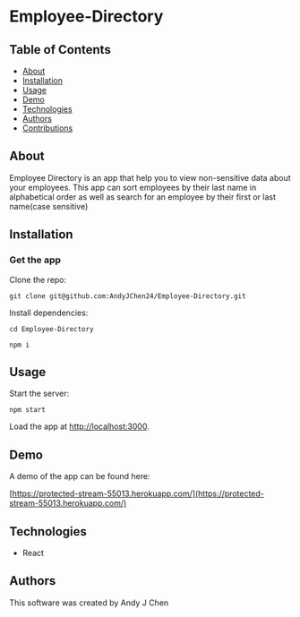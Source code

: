 # Employee-Directory

## Table of Contents
* [About](#about)
* [Installation](#installation)
* [Usage](#usage)
* [Demo](#demo)
* [Technologies](#technologies)
* [Authors](#authors)
* [Contributions](#contributions)

## About
Employee Directory is an app that help you to view non-sensitive data about your employees. This app can sort employees by their last name in alphabetical order as well as search for an employee by their first or last name(case sensitive)

## Installation

### Get the app

Clone the repo:

`git clone git@github.com:AndyJChen24/Employee-Directory.git`

Install dependencies:

`cd Employee-Directory`

`npm i`

## Usage

Start the server:

`npm start`

Load the app at [http://localhost:3000](http://localhost:3000).


## Demo
A demo of the app can be found here:

[https://protected-stream-55013.herokuapp.com/](https://protected-stream-55013.herokuapp.com/)

## Technologies
* React

## Authors

This software was created by Andy J Chen